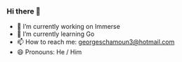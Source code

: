 ### Hi there 👋

- 🔭 I’m currently working on Immerse
- 🌱 I’m currently learning Go
- 📫 How to reach me: georgeschamoun3@hotmail.com
- 😄 Pronouns: He / Him
